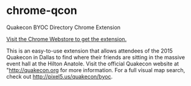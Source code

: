 # chrome-qcon
Quakecon BYOC Directory Chrome Extension

[Visit the Chrome Webstore to get the extension.](https://chrome.google.com/webstore/detail/quakecon-byoc-directory/eknjlephjicjlipaepdoilgemgfdanpo?hl=en-US&gl=US&authuser=1)

This is an easy-to-use extension that allows attendees of the 2015 Quakecon in Dallas to find where their friends are sitting in the massive event hall at the Hilton Anatole. Visit the official Quakecon website at "http://quakecon.org for more information. For a full visual map search, check out http://pixel5.us/quakecon/byoc.
